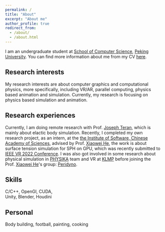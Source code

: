 ```yaml
---
permalink: /
title: "About"
excerpt: "About me"
author_profile: true
redirect_from: 
  - /about/
  - /about.html
---
```



I am an undergraduate student at [School of Computer Science](https://cs.pku.edu.cn/), [Peking University](https://www.pku.edu.cn/). You can find more information about me from my CV [here](http://nurshat317.github.io/files/CV.pdf).

Research interests
------

My research interests are about computer graphics and computational physics, more specifically, including VR/AR, parallel computing, physics based animation and simulation. Currently, my research is focusing on physics based simulation and animation.

Research experiences
------

Currently, I am doing remote research with Prof. [Joseph Teran](https://www.math.ucla.edu/~jteran/), which is mainly about elactic body simulation. Recently, I completed my own research project, as an intern, at the [the Institute of Software, Chinese Academy of Sciences](http://www.iscas.ac.cn/), advised by Prof. [Xiaowei He](https://peridynamics.com/index.html), the work is about surface tension simulation for SPH on GPU, which was recently submitted to [IEEE VR 2022 Conference](https://ieeevr.org/2022/). I was also got involved in some research about physical simulation in [PHYSIKA](https://github.com/PhysikaTeam/PhysIKA) team and VR at [KLMP](http://www.klmp.pku.edu.cn/) before joining the Prof. [Xiaowei He](https://peridynamics.com/index.html)'s group: [Peridyno](https://github.com/peridyno/peridyno).  
 
Skills
------
C/C++, OpenGl, CUDA,  
Unity, Blender, Houdini

Personal
------
Body building, football, painting, cooking





